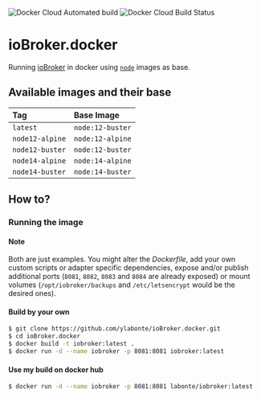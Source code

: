 ![Docker Cloud Automated build](https://img.shields.io/docker/cloud/automated/labonte/iobroker.svg?logo=docker&logoColor=white)
![Docker Cloud Build Status](https://img.shields.io/docker/cloud/build/labonte/iobroker.svg?logo=docker&logoColor=white)

# ioBroker.docker
Running [ioBroker](https://www.iobroker.net/) in docker using [`node`](https://hub.docker.com/_/node) images as base.

## Available images and their base
| Tag             | Base Image       |
|:----------------|:-----------------|
| `latest`        | `node:12-buster` |
| `node12-alpine` | `node:12-alpine` |
| `node12-buster` | `node:12-buster` |
| `node14-alpine` | `node:14-alpine` |
| `node14-buster` | `node:14-buster` |

## How to?

### Running the image

#### Note
Both are just examples. You might alter the _Dockerfile_, add your own
custom scripts or adapter specific dependencies, expose and/or publish
additional ports (`8081`, `8082`, `8083` and `8084` are already exposed)
or mount volumes (`/opt/iobroker/backups` and `/etc/letsencrypt` would be
the desired ones).

#### Build by your own
```bash
$ git clone https://github.com/ylabonte/ioBroker.docker.git
$ cd ioBroker.docker
$ docker build -t iobroker:latest .
$ docker run -d --name iobroker -p 8081:8081 iobroker:latest
```

#### Use my build on docker hub
```bash
$ docker run -d --name iobroker -p 8081:8081 labonte/iobroker:latest
```
